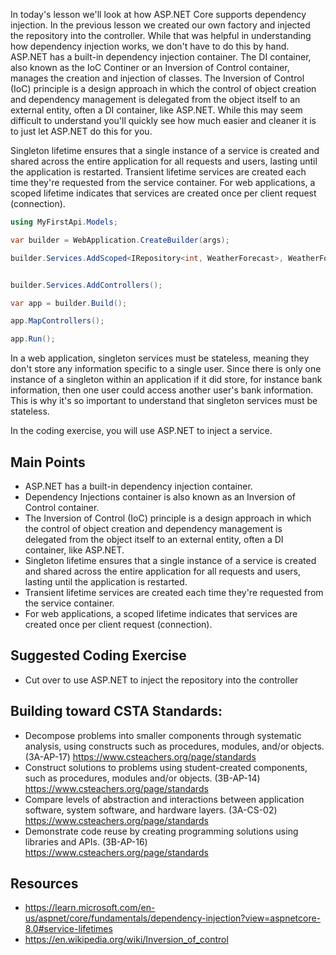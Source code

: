 In today's lesson we'll look at how ASP.NET Core supports dependency injection.  In the previous lesson we created our own factory and injected the repository into the controller.
While that was helpful in understanding how dependency injection works, we don't have to do this by hand.  ASP.NET has a built-in dependency injection container. The DI container, also known as the IoC Continer or an Inversion of Control container, manages the creation and injection of classes.  The Inversion of Control (IoC) principle is a design approach in which the control of object creation and dependency management is delegated from the object itself to an external entity, often a DI container, like ASP.NET.  While this may seem difficult to understand you'll quickly see how much easier and cleaner it is to just let ASP.NET do this for you.

Singleton lifetime ensures that a single instance of a service is created and shared across the entire application for all requests and users, lasting until the application is restarted.
Transient lifetime services are created each time they're requested from the service container.
For web applications, a scoped lifetime indicates that services are created once per client request (connection).

``` cs
using MyFirstApi.Models;

var builder = WebApplication.CreateBuilder(args);

builder.Services.AddScoped<IRepository<int, WeatherForecast>, WeatherForecastRepository>();


builder.Services.AddControllers();

var app = builder.Build();

app.MapControllers();

app.Run();
```

In a web application, singleton services must be stateless, meaning they don't store any information specific to a single user.  Since there is only one instance of a singleton within an application if it did store, for instance bank information, then one user could access another user's bank information.  This is why it's so important to understand that singleton services must be stateless.

In the coding exercise, you will use ASP.NET to inject a service.

## Main Points
- ASP.NET has a built-in dependency injection container.
- Dependency Injections container is also known as an Inversion of Control container.
- The Inversion of Control (IoC) principle is a design approach in which the control of object creation and dependency management is delegated from the object itself to an external entity, often a DI container, like ASP.NET.
- Singleton lifetime ensures that a single instance of a service is created and shared across the entire application for all requests and users, lasting until the application is restarted.
- Transient lifetime services are created each time they're requested from the service container.
- For web applications, a scoped lifetime indicates that services are created once per client request (connection).

## Suggested Coding Exercise
- Cut over to use ASP.NET to inject the repository into the controller

## Building toward CSTA Standards:
- Decompose problems into smaller components through systematic analysis, using constructs such as procedures, modules, and/or objects. (3A-AP-17) https://www.csteachers.org/page/standards
- Construct solutions to problems using student-created components, such as procedures, modules and/or objects. (3B-AP-14) https://www.csteachers.org/page/standards
- Compare levels of abstraction and interactions between application software, system software, and hardware layers. (3A-CS-02) https://www.csteachers.org/page/standards
- Demonstrate code reuse by creating programming solutions using libraries and APIs. (3B-AP-16) https://www.csteachers.org/page/standards

## Resources
- https://learn.microsoft.com/en-us/aspnet/core/fundamentals/dependency-injection?view=aspnetcore-8.0#service-lifetimes
- https://en.wikipedia.org/wiki/Inversion_of_control
